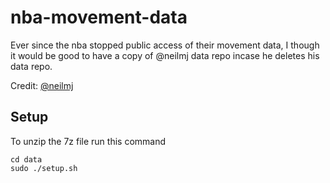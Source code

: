 # nba-movement-data
Ever since the nba stopped public access of their movement data, I though it would be good to have a copy of @neilmj data repo incase he deletes his data repo.

Credit: [@neilmj](https://github.com/neilmj/BasketballData)

## Setup
To unzip the 7z file run this command
```
cd data
sudo ./setup.sh
```
